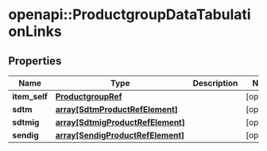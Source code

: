 # openapi::ProductgroupDataTabulationLinks


## Properties
Name | Type | Description | Notes
------------ | ------------- | ------------- | -------------
**item_self** | [**ProductgroupRef**](ProductgroupRef.md) |  | [optional] 
**sdtm** | [**array[SdtmProductRefElement]**](SdtmProductRefElement.md) |  | [optional] 
**sdtmig** | [**array[SdtmigProductRefElement]**](SdtmigProductRefElement.md) |  | [optional] 
**sendig** | [**array[SendigProductRefElement]**](SendigProductRefElement.md) |  | [optional] 


